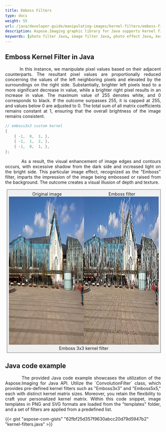 ```yaml
---
title: Emboss Filters
type: docs
weight: 55
url: /java/developer-guide/manipulating-images/kernel-filters/emboss-filter/
description: Aspose.Imaging graphic library for Java supports kernel filters such Emboss3x3 as well as custom kernels.
keywords: [photo filter Java, image filter Java, photo effect Java, kernel filter, emboss image, kernel matrix, convolution operation,  custom kernel filter]
---
```


## Emboss Kernel Filter in Java

<p align='justify'>
&nbsp;&nbsp;&nbsp;&nbsp;&nbsp;&nbsp;&nbsp;&nbsp;
In this instance, we manipulate pixel values based on their adjacent counterparts. The resultant pixel values are proportionally reduced concerning the values of the left neighboring pixels and elevated by the surroundings on the right side. Substantially, brighter left pixels lead to a more significant decrease in value, while a brighter right pixel results in an increase in value. The maximum value of 255 denotes white, and 0 corresponds to black. If the outcome surpasses 255, it is capped at 255, and values below 0 are adjusted to 0. The total sum of all matrix coefficients remains constant at 1, ensuring that the overall brightness of the image remains consistent.
</p>

```java
// emboss3x3 custom kernel
{
    { -1,  0,  1, },
    { -2,  1,  2, },
    { -1,  0,  1, },
};
```

<p align='justify'>
&nbsp;&nbsp;&nbsp;&nbsp;&nbsp;&nbsp;&nbsp;&nbsp;
As a result, the visual enhancement of image edges and contours occurs, with excessive shadow from the dark side and increased light on the bright side. This particular image effect, recognized as the "Emboss" filter, imparts the impression of the image being embossed or raised from the background. The outcome creates a visual illusion of depth and texture.
</p>

<style>
   .frame {
    border: 2px solid darkgray;
    padding: 5px;
    margin: 10px 0 5px 5px;
    background: #f0f0f0;
    align-items: center;
   }
   .marginauto {
    margin: 10px auto 20px;
    display: block;
   }
   .frame figcaption {
    margin: 0 auto;
    display: flex;
    flex-direction: row;
    justify-content: center;
   }
   .container {
    display: flex;
    flex-direction: row;
    align-items: center;
    justify-content: space-around;
   }
</style>

<figure class="frame">
<div class="container">
    <div>
        <figcaption>Original image</figcaption>
    </div>
    <div>
        <figcaption>Emboss filter</figcaption>
    </div>
</div>
<div class="container">
    <div>
        <img src="../template-building.webp" alt="Original photo before emboss filter" width="640" height="480"/>
    </div>
    <div>
        <img src="./emboss3x3-kernel-filter.webp" alt="Emboss 3x3 custom kernel filter in Java" width="640" height="480"/>
    </div>
</div>
<figcaption>Emboss 3x3 kernel filter</figcaption>
</figure>


## Java code example

<p align='justify'>
&nbsp;&nbsp;&nbsp;&nbsp;&nbsp;&nbsp;&nbsp;&nbsp;
The provided Java code example showcases the utilization of the Aspose.Imaging for Java API. Utilize the `ConvolutionFilter` class, which provides pre-defined kernel filters such as "Emboss3x3" and "Emboss5x5," each with distinct kernel matrix sizes. Moreover, you retain the flexibility to craft your personalized kernel matrix. Within this code snippet, image templates in PNG and SVG formats are loaded from the "templates" folder, and a set of filters are applied from a predefined list.
</p>

{{< gist "aspose-com-gists" "62fbf25d357f9630abcc20d79d5947b2" "kernel-filters.java" >}}
